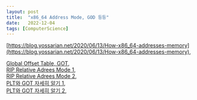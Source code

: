 ```yaml
---
layout: post
title:  "x86_64 Address Mode, GOD 등등"
date:   2022-12-04
tags: [ComputerScience]
---            
```


[https://blog.yossarian.net/2020/06/13/How-x86_64-addresses-memory](https://blog.yossarian.net/2020/06/13/How-x86_64-addresses-memory),         
                     
                 
[Global Offset Table, GOT](https://en.wikipedia.org/wiki/Global_Offset_Table),                 
[RIP Relative Adrees Mode 1](https://stackoverflow.com/a/66713969),                
[RIP Relative Adrees Mode 2](https://stackoverflow.com/a/54747788),         
[PLT와 GOT 자세히 알기 1](https://bpsecblog.wordpress.com/2016/03/07/about_got_plt_1/),          
[PLT와 GOT 자세히 알기 2](https://bpsecblog.wordpress.com/2016/03/09/about_got_plt_2/),          
